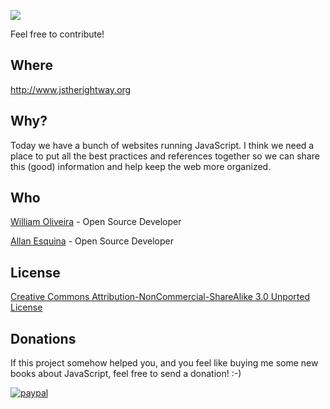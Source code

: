 ![](http://i.imgur.com/jaEbd80.png)

Feel free to contribute!

## Where

<http://www.jstherightway.org>

## Why?

Today we have a bunch of websites running JavaScript. I think we need a place to put all the best practices and references together so we can share this (good) information and help keep the web more organized.

## Who

[William Oliveira](http://github.com/gnuwilliam) - Open Source Developer

[Allan Esquina](http://github.com/allanesquina) - Open Source Developer

## License

[Creative Commons Attribution-NonCommercial-ShareAlike 3.0 Unported License](http://creativecommons.org/licenses/by-nc-sa/3.0/)

## Donations

If this project somehow helped you, and you feel like buying me some new books about JavaScript, feel free to send a donation! :-)

[![paypal](https://www.paypalobjects.com/en_US/i/btn/btn_donateCC_LG.gif)](https://www.paypal.com/cgi-bin/webscr?cmd=_s-xclick&hosted_button_id=MJGZYQTS9FGPG)
